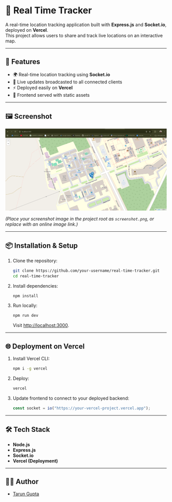 # 📍 Real Time Tracker

A real-time location tracking application built with **Express.js** and **Socket.io**, deployed on **Vercel**.  
This project allows users to share and track live locations on an interactive map.

---

## 🚀 Features
- 🌍 Real-time location tracking using **Socket.io**
- 📡 Live updates broadcasted to all connected clients
- ⚡ Deployed easily on **Vercel**
- 🎨 Frontend served with static assets

---

## 🖼️ Screenshot
![App Screenshot](./screenshot.png)

*(Place your screenshot image in the project root as `screenshot.png`, or replace with an online image link.)*

---

## 📦 Installation & Setup

1. Clone the repository:
   ```bash
   git clone https://github.com/your-username/real-time-tracker.git
   cd real-time-tracker
   ```

2. Install dependencies:
   ```bash
   npm install
   ```

3. Run locally:
   ```bash
   npm run dev
   ```
   Visit [http://localhost:3000](http://localhost:3000).

---

## 🌐 Deployment on Vercel

1. Install Vercel CLI:
   ```bash
   npm i -g vercel
   ```

2. Deploy:
   ```bash
   vercel
   ```

3. Update frontend to connect to your deployed backend:
   ```js
   const socket = io("https://your-vercel-project.vercel.app");
   ```

---

## 🛠️ Tech Stack
- **Node.js**
- **Express.js**
- **Socket.io**
- **Vercel (Deployment)**

---

## 👨‍💻 Author
- [Tarun Gupta](https://github.com/tarun0714)
